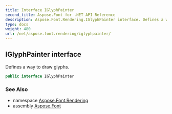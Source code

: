 ```yaml
---
title: Interface IGlyphPainter
second_title: Aspose.Font for .NET API Reference
description: Aspose.Font.Rendering.IGlyphPainter interface. Defines a way to draw glyphs
type: docs
weight: 480
url: /net/aspose.font.rendering/iglyphpainter/
---
```

## IGlyphPainter interface

Defines a way to draw glyphs.

```csharp
public interface IGlyphPainter
```

### See Also

* namespace [Aspose.Font.Rendering](../../aspose.font.rendering/)
* assembly [Aspose.Font](../../)


